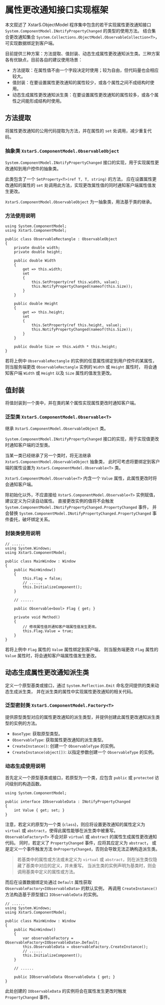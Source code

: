 ﻿# 属性更改通知接口实现框架

本文叙述了 XstarS.ObjectModel 程序集中包含的若干实现属性更改通知接口
`System.ComponentModel.INotifyPropertyChanged` 的类型的使用方法。
结合集合更改通知集合 `System.Collections.ObjectModel.ObservableCollection<T>`，可实现数据绑定到客户端。

目前提供三种方案：方法提取、值封装、动态生成属性更改通知派生类。三种方案各有优缺点，目前各自的建议使用场景：

* 方法提取：在属性值不由一个字段决定时使用；较为自由，但代码量也会相应较大。
* 值封装：在要设置属性更改通知的属性较少，或各个属性之间不成结构时使用。
* 动态生成属性更改通知派生类：在要设置属性更改通知的属性较多，或各个属性之间能形成结构时使用。

## 方法提取

将属性更改通知的公用代码提取为方法，并在属性的 `set` 处调用，减少重复代码。

### 抽象类 `XstarS.ComponentModel.ObservableObject`

`System.ComponentModel.INotifyPropertyChanged` 接口的实现，用于实现属性更改通知到用户控件的抽象类。

此类包含了一个 `SetProperty<T>(ref T, T, string)` 的方法，
应在设置属性更改通知的属性的 `set` 处调用此方法，实现更改属性值的同时通知客户端属性值发生更改。

`XstarS.ComponentModel.ObservableObject` 为一抽象类，用法基于类的继承。

### 方法使用说明

``` CSharp
using System.ComponentModel;
using XstarS.ComponentModel;

public class ObservableRectangle : ObservableObject
{
    private double width;
    private double height;

    public double Width
    {
        get => this.width;
        set
        {
            this.SetProperty(ref this.width, value);
            this.NotifyPropertyChanged(nameof(this.Size));
        }
    }

    public double Height
    {
        get => this.height;
        set
        {
            this.SetProperty(ref this.height, value);
            this.NotifyPropertyChanged(nameof(this.Size));
        }
    }

    public double Size => this.width * this.height;
}
```

若将上例中 `ObservableRectangle` 的实例的任意属性绑定到用户控件的某属性，
则当服务端更改 `ObservableRectangle` 实例的 `Width` 或 `Height` 属性时，
将会通知客户端 `Width` 或 `Height` 以及 `Size` 属性的值发生更改。

## 值封装

将值封装到一个类中，并在类的某个属性实现属性更改时通知客户端。

### 泛型类 `XstarS.ComponentModel.Observable<T>`

继承 `XstarS.ComponentModel.ObservableObject` 类。

`System.ComponentModel.INotifyPropertyChanged` 接口的实现，用于实现值更改时通知客户端的泛型类。

当某一类已经继承了另一个类时，将无法继承 `XstarS.ComponentModel.ObservableObject` 抽象类，
此时可考虑将要绑定到客户端的属性设置为 `XstarS.ComponentModel.Observable<T>` 类。

`XstarS.ComponentModel.Observable<T>` 内含一个 `Value` 属性，此属性更改时将会通知客户端。

除初始化以外，不应直接给 `XstarS.ComponentModel.Observable<T>` 实例赋值，建议定义为只读自动属性。
直接更改实例的值将不会触发 `System.ComponentModel.INotifyPropertyChanged.PropertyChanged` 事件，
并会替换 `System.ComponentModel.INotifyPropertyChanged.PropertyChanged` 事件委托，破坏绑定关系。

### 封装类使用说明

``` CSharp
// ......
using System.Windows;
using XstarS.ComponentModel;

public class MainWindow : Window
{
    public MainWindow()
    {
        this.Flag = false;
        // ......
        this.InitializeComponent();
    }

    // ......

    public Observable<bool> Flag { get; }

    private void Method()
    {
        // 修改属性值并通知客户端属性值发生更改。
        this.Flag.Value = true;
    }
}
```

若将上例中 `Flag` 属性的 `Value` 属性绑定到客户端，
则当服务端更改 `Flag` 属性的 `Value` 属性时，将会通知客户端属性值发生更改。

## 动态生成属性更改通知派生类

定义一个原型基类或接口，通过 `System.Reflection.Emit` 命名空间提供的类来动态生成派生类，
并在派生类的属性中实现属性更改通知的相关代码。

### 泛型密封类 `XstarS.ComponentModel.Factory<T>`

提供原型类型对应的属性更改通知的派生类型，并提供创建此属性更改通知派生类型的实例的方法。

* `BaseType`: 获取原型类型。
* `ObservableType`: 获取属性更改通知的派生类型。
* `CreateInstance()`: 创建一个 `ObservableType` 的实例。
* `CreateInstance(object[])`: 以指定参数创建一个 `ObservableType` 的实例。

### 动态生成使用说明

首先定义一个原型基类或接口，若原型为一个类，应包含 `public` 或 `protected` 访问级别的构造函数。

``` CSharp
using System.ComponentModel;

public interface IObservableData : INotifyPropertyChanged
{
    int Value { get; set; }
}
```

注意，若定义的原型为一个类 (`class`)，则应将设置更改通知的属性定义为 `virtual` 或 `abstract`，使得此属性能够在派生类中被重写。
`ObservableFactory<T>` 不会对非 `virtual` 或 `abstract` 的属性生成属性更改通知代码。
同时，若定义了 `PropertyChanged` 事件，应将其应定义为 `abstract`，
或是定义一个事件触发方法 `OnPropertyChanged`，否则会导致无法正确构造派生类。

> 若基类中的属性或方法或未定义为 `virtual` 或 `abstract`，则在派生类仅隐藏了基类中对应的定义，并未重写。
> 当派生类的实例声明为基类时，则会调用基类中定义的属性或方法。

而后在设置数据绑定处通过 `Default` 属性获取 `ObservableFactory<IObservableData>` 的默认实例，
再调用 `CreateInstance()` 方法构造基于原型接口 `IObservableData` 的实例。

``` CSharp
// ......
using System.Windows;
using XstarS.ComponentModel;

public class MainWindow : Window
{
    public MainWindow()
    {
        var observableFactory = ObservableFactory<IObservableData>.Default;
        this.ObservableData = observableFactory.CreateInstance();
        // ......
        this.InitializeComponent();
    }

    // ......

    public IObservableData ObservableData { get; }
}
```

此处创建的 `IObservableData` 的实例将会在属性发生更改时触发 `PropertyChanged` 事件。
